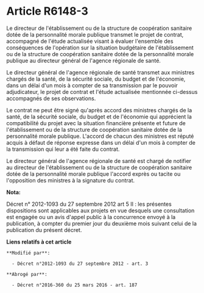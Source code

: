 # Article R6148-3

Le directeur de l'établissement ou de la structure de coopération sanitaire dotée de la personnalité morale publique transmet
le projet de contrat, accompagné de l'étude actualisée visant à évaluer l'ensemble des conséquences de l'opération sur la
situation budgétaire de l'établissement ou de la structure de coopération sanitaire dotée de la personnalité morale publique
au directeur général de l'agence régionale de santé.

Le directeur général de l'agence régionale de santé transmet aux ministres chargés de la santé, de la sécurité sociale, du
budget et de l'économie, dans un délai d'un mois à compter de sa transmission par le pouvoir adjudicateur, le projet de
contrat et l'étude actualisée mentionnée ci-dessus accompagnés de ses observations.

Le contrat ne peut être signé qu'après accord des ministres chargés de la santé, de la sécurité sociale, du budget et de
l'économie qui apprécient la compatibilité du projet avec la situation financière présente et future de l'établissement ou de
la structure de coopération sanitaire dotée de la personnalité morale publique. L'accord de chacun des ministres est réputé
acquis à défaut de réponse expresse dans un délai d'un mois à compter de la transmission qui leur a été faite du contrat.

Le directeur général de l'agence régionale de santé est chargé de notifier au directeur de l'établissement ou de la structure
de coopération sanitaire dotée de la personnalité morale publique l'accord exprès ou tacite ou l'opposition des ministres à
la signature du contrat.

**Nota:**

Décret n° 2012-1093 du 27 septembre 2012 art 5 II : les présentes  dispositions sont applicables aux projets en vue desquels
une  consultation est engagée ou un avis d'appel public à la concurrence  envoyé à la publication, à compter du premier jour
du deuxième mois  suivant celui de la publication du présent décret.

**Liens relatifs à cet article**

	**Modifié par**:

	  - Décret n°2012-1093 du 27 septembre 2012 - art. 3

	**Abrogé par**:

	  - Décret n°2016-360 du 25 mars 2016 - art. 187
